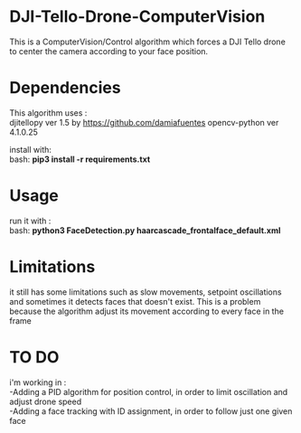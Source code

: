 # DJI-Tello-Drone-ComputerVision
This is a ComputerVision/Control algorithm which forces a DJI Tello drone to center the camera according to your face position.

# Dependencies 
This algorithm uses : <br>
djitellopy ver 1.5 by https://github.com/damiafuentes
opencv-python ver 4.1.0.25 

install with: <br>
bash: <b> pip3 install -r requirements.txt </b>
# Usage 
run it with : <br>
bash: <b> python3 FaceDetection.py haarcascade_frontalface_default.xml </b>

# Limitations

it still has some limitations such as slow movements, setpoint oscillations and sometimes it detects faces that doesn't exist.
This is a problem because the algorithm adjust its movement according to every face in the frame

# TO DO

i'm working in : <br>
-Adding a PID algorithm for position control, in order to limit oscillation and adjust drone speed <br>
-Adding a face tracking with ID assignment, in order to follow just one given face 
